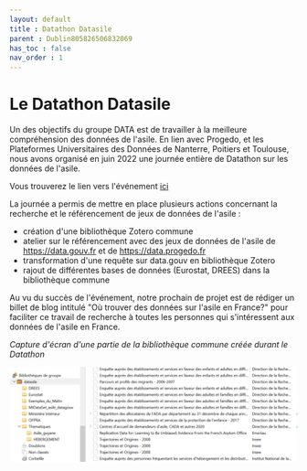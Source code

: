 ```yaml
---
layout: default
title : Datathon Datasile
parent : Dublin805826506832069
has_toc : false
nav_order : 1
--- 
```


# Le Datathon Datasile

Un des objectifs du groupe DATA est de travailler à la meilleure compréhension des données de l'asile. En lien avec Progedo, et les Plateformes Universitaires des Données de Nanterre, Poitiers et Toulouse, nous avons organisé en juin 2022 une journée entière de Datathon sur les données de l'asile. 

Vous trouverez le lien vers l'événement [ici](https://progedo.hypotheses.org/3311)

La journée a permis de mettre en place plusieurs actions concernant la recherche et le référencement de jeux de données de l'asile :
- création d'une bibliothèque Zotero commune
- atelier sur le référencement avec des jeux de données de l'asile de https://data.gouv.fr et de https://data.progedo.fr
- transformation d'une requête sur data.gouv en bibliothèque Zotero
- rajout de différentes bases de données (Eurostat, DREES) dans la bibliothèque commune

Au vu du succès de l'événement, notre prochain de projet est de rédiger un billet de blog intitulé "Où trouver des données sur l'asile en France?" pour faciliter ce travail de recherche à toutes les personnes qui s'intéressent aux données de l'asile en France. 


_Capture d'écran d'une partie de la bibliothèque commune créée durant le Datathon_



![](../img/datathon_ex.png)
